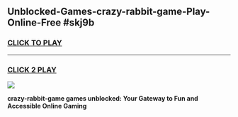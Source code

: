 
## Unblocked-Games-crazy-rabbit-game-Play-Online-Free #skj9b
<h3>
<a href="https://us.freeplayer.one?title=crazy-rabbit-game&ref=10M">CLICK TO PLAY</a></h3>
<hr>

<h3>
<a href="https://us.freeplayer.one?title=crazy-rabbit-game&ref=10M">CLICK 2 PLAY</a>
  
</h3>

<a href="https://us.freeplayer.one?title=crazy-rabbit-game&ref=10M"><img src="https://clearcache.store/games.png"></a>


**crazy-rabbit-game games unblocked: Your Gateway to Fun and Accessible Online Gaming**

